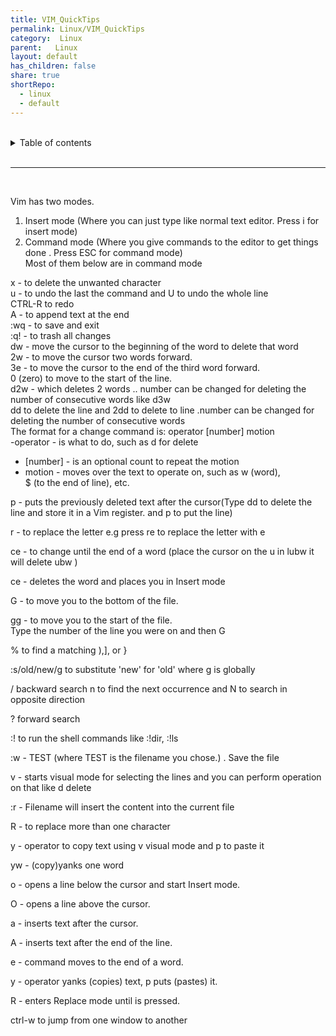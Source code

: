 ```yaml
---  
title: VIM_QuickTips    
permalink: Linux/VIM_QuickTips    
category:  Linux    
parent:   Linux    
layout: default    
has_children: false    
share: true    
shortRepo:    
  - linux    
  - default    
---  
```

    
    
<br/>    
    
<details markdown="block">    
<summary>    
Table of contents    
</summary>    
{: .text-delta }    
1. TOC    
{:toc}    
</details>    
    
<br/>    
    
***    
    
<br/>    
    
Vim has two modes.    
    
1. Insert mode (Where you can just type like normal text editor. Press i for insert mode)    
2. Command mode (Where you give commands to the editor to get things done . Press ESC for command mode)    
   Most of them below are in command mode    
    
x - to delete the unwanted character    
u - to undo the last the command and U to undo the whole line    
CTRL-R to redo    
A - to append text at the end    
:wq - to save and exit    
:q! - to trash all changes    
dw - move the cursor to the beginning of the word to delete that word    
2w - to move the cursor two words forward.    
3e - to move the cursor to the end of the third word forward.    
0 (zero) to move to the start of the line.    
d2w - which deletes 2 words .. number can be changed for deleting the number of consecutive words like d3w    
dd to delete the line and 2dd to delete to line .number can be changed for deleting the number of consecutive words    
The format for a change command is: operator [number] motion    
-operator - is what to do, such as d for delete    
    
- [number] - is an optional count to repeat the motion    
- motion - moves over the text to operate on, such as w (word),    
  $ (to the end of line), etc.    
    
p - puts the previously deleted text after the cursor(Type dd to delete the line and store it in a Vim register. and p to put the line)    
    
r - to replace the letter e.g press re to replace the letter with e    
    
ce - to change until the end of a word (place the cursor on the u in lubw it will delete ubw )    
    
ce - deletes the word and places you in Insert mode    
    
G - to move you to the bottom of the file.    
    
gg - to move you to the start of the file.    
Type the number of the line you were on and then G    
    
% to find a matching ),], or }    
    
:s/old/new/g to substitute 'new' for 'old' where g is globally    
    
/ backward search n to find the next occurrence and N to search in opposite direction    
    
? forward search    
    
:! to run the shell commands like :!dir, :!ls    
    
:w - TEST (where TEST is the filename you chose.) . Save the file    
    
v - starts visual mode for selecting the lines and you can perform operation on that like d delete    
    
:r - Filename will insert the content into the current file    
    
R - to replace more than one character    
    
y - operator to copy text using v visual mode and p to paste it    
    
yw - (copy)yanks one word    
    
o - opens a line below the cursor and start Insert mode.    
    
O - opens a line above the cursor.    
    
a - inserts text after the cursor.    
    
A - inserts text after the end of the line.    
    
e - command moves to the end of a word.    
    
y - operator yanks (copies) text, p puts (pastes) it.    
    
R - enters Replace mode until <ESC> is pressed.    
    
ctrl-w to jump from one window to another  